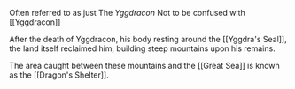 Often referred to as just The *Yggdracon*
Not to be confused with [[Yggdracon]]

After the death of Yggdracon, his body resting around the [[Yggdra's Seal]], the land itself reclaimed him, building steep mountains upon his remains. 

The area caught between these mountains and the [[Great Sea]] is known as the [[Dragon's Shelter]].